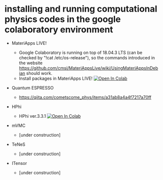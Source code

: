 # installing and running computational physics codes in the google colaboratory environment

* MateriApps LIVE!
  * Google Colaboratory is running on top of 18.04.3 LTS (can be checked by "!cat /etc/os-release"), so the commands introduced in the website https://github.com/cmsi/MateriAppsLive/wiki/UsingMateriAppsInDebian should work.
  * Install packages in MateriApps LIVE! [![Open In Colab](https://colab.research.google.com/assets/colab-badge.svg)](https://colab.research.google.com/github/ryuikaneko/google_colab_comp_phys/blob/master/materiapps.ipynb)

* Quantum ESPRESSO
  * https://qiita.com/cometscome_phys/items/a31ab8a4a4f7217a70ff

* HPhi
  * HPhi ver.3.3.1 [![Open In Colab](https://colab.research.google.com/assets/colab-badge.svg)](https://colab.research.google.com/github/ryuikaneko/google_colab_comp_phys/blob/master/hphi.ipynb)

* mVMC
  * [under construction]

* TeNeS
  * [under construction]

* ITensor
  * [under construction]
